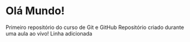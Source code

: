 # Olá Mundo!
 Primeiro repositório do curso de Git e GitHub 
 Repositório criado durante uma aula ao vivo!
 Linha adicionada
